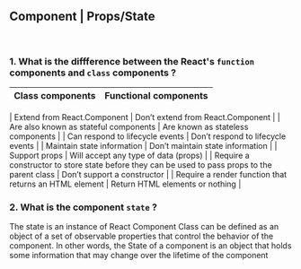 
## Component | Props/State

<br>

### 1.  What is the diffference between the React's `function` components and `class` components ?      
  | Class components  | Functional components |
| ------------- | ------------- | 






| Extend from React.Component  | Don’t extend from React.Component  |
| Are also known as stateful components  | Are known as stateless components  |
| Can respond to lifecycle events  | Don’t respond to lifecycle events  |
| Maintain state information  | Don’t maintain state information  |
| Support props  | Will accept any type of data (props) |
| Require a constructor to store state before they can be used to pass props to the parent class  | Don’t support a constructor  |
| Require a render function that returns an HTML element  | Return HTML elements or nothing |
### 2.  What is the component `state` ?
The state is an instance of React Component Class can be defined as an object of a set of observable properties that control the behavior of the component. In other words, the State of a component is an object that holds some information that may change over the lifetime of the component

<br>
